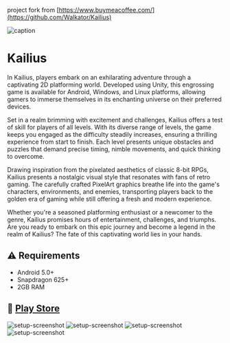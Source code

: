 project fork from [https://www.buymeacoffee.com/](https://github.com/Walkator/Kailius)

![caption](images/kailiusDemo.gif)

# Kailius
In Kailius, players embark on an exhilarating adventure through a captivating 2D platforming world. Developed using Unity, this engrossing game is available for Android, Windows, and Linux platforms, allowing gamers to immerse themselves in its enchanting universe on their preferred devices.

Set in a realm brimming with excitement and challenges, Kailius offers a test of skill for players of all levels. With its diverse range of levels, the game keeps you engaged as the difficulty steadily increases, ensuring a thrilling experience from start to finish. Each level presents unique obstacles and puzzles that demand precise timing, nimble movements, and quick thinking to overcome.

Drawing inspiration from the pixelated aesthetics of classic 8-bit RPGs, Kailius presents a nostalgic visual style that resonates with fans of retro gaming. The carefully crafted PixelArt graphics breathe life into the game's characters, environments, and enemies, transporting players back to the golden era of gaming while still offering a fresh and modern experience.

Whether you're a seasoned platforming enthusiast or a newcomer to the genre, Kailius promises hours of entertainment, challenges, and triumphs. Are you ready to embark on this epic journey and become a legend in the realm of Kailius? The fate of this captivating world lies in your hands.

## :warning: Requirements
* Android 5.0+
* Snapdragon 625+
* 2GB RAM

## :iphone: [Play Store](https://play.google.com/store/apps/details?id=com.waniapps.Kailius.game.android)

![setup-screenshot](images/1.jpg)
![setup-screenshot](images/2.jpg)
![setup-screenshot](images/3.jpg)
![setup-screenshot](images/4.jpg)
